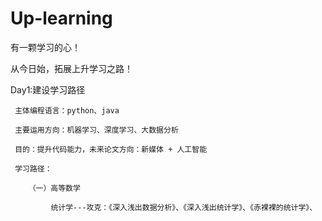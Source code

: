 # Up-learning
有一颗学习的心！

从今日始，拓展上升学习之路！

Day1:建设学习路径

     主体编程语言：python、java
 
     主要运用方向：机器学习、深度学习、大数据分析
  
     目的：提升代码能力，未来论文方向：新媒体 + 人工智能
     
     学习路径：
     
        （一）高等数学
         
             统计学---攻克：《深入浅出数据分析》、《深入浅出统计学》、《赤裸裸的统计学》、
